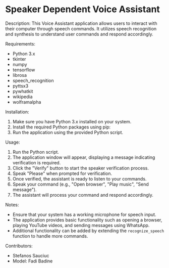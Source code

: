 # Speaker Dependent Voice Assistant
Description:
This Voice Assistant application allows users to interact with their computer through speech commands. It utilizes speech recognition and synthesis to understand user commands and respond accordingly.

Requirements:
- Python 3.x
- tkinter
- numpy
- tensorflow
- librosa
- speech_recognition
- pyttsx3
- pywhatkit
- wikipedia
- wolframalpha

Installation:
1. Make sure you have Python 3.x installed on your system.
2. Install the required Python packages using pip:
3. Run the application using the provided Python script.

Usage:
1. Run the Python script.
2. The application window will appear, displaying a message indicating verification is required.
3. Click the "Verify" button to start the speaker verification process.
4. Speak "Please" when prompted for verification.
5. Once verified, the assistant is ready to listen to your commands.
6. Speak your command (e.g., "Open browser", "Play music", "Send message").
7. The assistant will process your command and respond accordingly.

Notes:
- Ensure that your system has a working microphone for speech input.
- The application provides basic functionality such as opening a browser, playing YouTube videos, and sending messages using WhatsApp.
- Additional functionality can be added by extending the `recognize_speech` function to handle more commands.

Contributors:
- Stefanos Sauciuc
- Model: Fadi Badine
